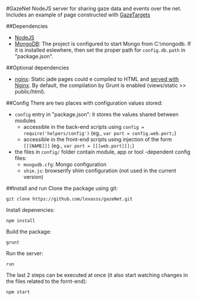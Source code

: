#GazeNet
NodeJS server for sharing gaze data and events over the net.
Includes an example of page constructed with [GazeTargets](https://github.com/lexasss/etudriver-web)

##Dependencies
*   [NodeJS](https://nodejs.org/)
*   [MongoDB](https://www.mongodb.org/): The project is configured to start  Mongo from C:\mongodb. If it is installed eslewhere, then set the proper path for `config.db.path` in "package.json".

##Optional dependencies
*   [nginx](http://nginx.org): Static jade pages could e compiled to HTML and [served with Nginx](http://www.sitepoint.com/configuring-nginx-ssl-node-js/). By default, the compilation by Grunt is enabled (views/static >> public/html).

##Config
There are two places with configuration values stored:

*   `config` entry in "package.json": it stores the values shared between modules
    -   accessible in the back-end scripts using `config = require('helpers/config')` (eg., `var port = config.web.port;`)
    -   accessible in the front-end scripts using injection of the form `[[[NAME]]]` (eg., `var port = [[[web.port]]];`)
*   the files in `config/` folder contain module, app or tool -dependent config files:
    -   `mongodb.cfg`: Mongo configuration
    -   `shim.js`: browserify shim configuration (not used in the current version)

##Install and run
Clone the package using git:

    git clone https://github.com/lexasss/gazeNet.git

Install depenencies:

    npm install

Build the package:

    grunt

Run the server:

    run

The last 2 steps can be executed at once (it also start watching changes in the files related to the fornt-end):

    npm start
